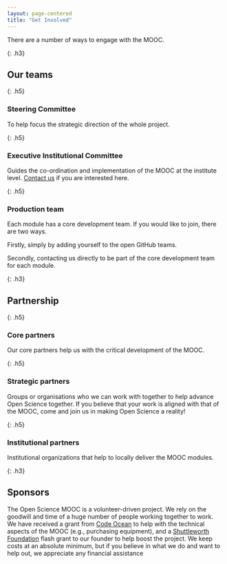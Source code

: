 ```yaml
---
layout: page-centered
title: "Get Involved"
---
```


There are a number of ways to engage with the MOOC.

{: .h3} 
## Our teams

{: .h5} 
### Steering Committee 

To help focus the strategic direction of the whole project.

{: .h5} 
### Executive Institutional Committee 

Guides the co-ordination and implementation of the MOOC at the institute level.
[Contact us](mailto:info@opensciencemooc.eu) if you are interested here.

{: .h5} 
### Production team 

Each module has a core development team. If you would like to join, there are 
two ways. 

Firstly, simply by adding yourself to the open GitHub teams. 

Secondly, contacting us directly to be part of the core development team for 
each module.

{: .h3} 
## Partnership

{: .h5} 
### Core partners 

Our core partners help us with the critical development of the MOOC. 

{: .h5} 
### Strategic partners

Groups or organisations who we can work with together to help advance Open 
Science together. If you believe that your work is aligned with that of the 
MOOC, come and join us in making Open Science a reality!

{: .h5} 
### Institutional partners

Institutional organizations that help to locally deliver the MOOC modules.

{: .h3} 
## Sponsors

The Open Science MOOC is a volunteer-driven project. We rely on the goodwill 
and time of a huge number of people working together to work. We have received 
a grant from [Code Ocean](https://codeocean.com/) to help with the technical 
aspects of the MOOC (e.g., purchasing equipment), and a 
[Shuttleworth Foundation](https://shuttleworthfoundation.org/) flash grant to 
our founder to help boost the project. We keep costs at an absolute minimum, 
but if you believe in what we do and want to help out, we appreciate any 
financial assistance
